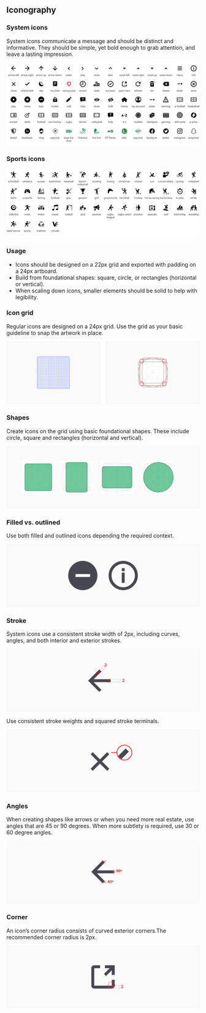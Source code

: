 

## Iconography



### System icons

System icons communicate a message and should be distinct and informative. They should be simple, yet bold enough to grab attention, and leave a lasting impression.



![iconography-stroke](./media/iconography-system-navigation.png)

### Sports icons



![iconography-stroke](./media/iconography-system-sports.png)



### Usage

- Icons should be designed on a 22px grid and exported with padding on a 24px artboard.
- Build from foundational shapes: square, circle, or rectangles (horizontal or vertical).
- When scaling down icons, smaller elements should be solid to help with legibility.



### Icon grid

Regular icons are designed on a 24px grid. Use the grid as your basic guideline to snap the artwork in place. 

![iconography-stroke](./media/iconography-grid.png)



### Shapes

Create icons on the grid using basic foundational shapes. These include circle, square and rectangles (horizontal and vertical). 



![iconography-stroke](./media/iconography-grid-shapes.png)



### Filled vs. outlined

Use both filled and outlined icons depending the required context. 

![iconography-stroke](./media/iconography-filled-outlined.png)



### Stroke

System icons use a consistent stroke width of 2px, including curves, angles, and both interior and exterior strokes.

![iconography-stroke](./media/iconography-stroke.png)



Use consistent stroke weights and squared stroke terminals.

![iconography-stroke](./media/iconography-stroke-caps.png)



### Angles

When creating shapes like arrows or when you need more real estate, use angles that are 45 or 90 degrees. When more subtlety is required, use 30 or 60 degree angles.

![iconography-stroke](./media/iconography-angle.png)



### Corner

An icon’s corner radius consists of curved exterior corners.The recommended corner radius is 2px.  

![iconography-stroke](./media/iconography-corner-radius.png)





​	